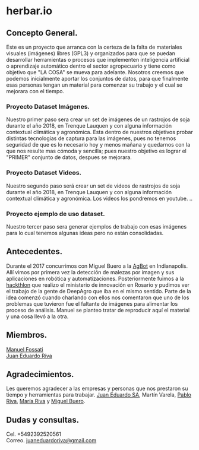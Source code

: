 # herbar.io  

## Concepto General.
Este es un proyecto que arranca con la certeza de la falta de materiales visuales (imágenes) libres (GPL3) y organizados para que se puedan desarrollar herramientas o procesos que implementen inteligencia artificial o aprendizaje automático dentro el sector agropecuario y tiene como objetivo que "LA COSA" se mueva para adelante. Nosotros creemos que podemos inicialmente aportar los conjuntos de datos, para que finalmente esas personas tengan un material para comenzar su trabajo y el cual se mejorara con el tiempo.  

### Proyecto Dataset Imágenes.
Nuestro primer paso sera crear un set de imágenes de un rastrojos de soja durante el año 2018, en Trenque Lauquen y con alguna información contextual climática y agronómica. Esta dentro de nuestros objetivos probar distintas tecnologías de captura para las imágenes, pues no tenemos seguridad de que es lo necesario hoy y menos mañana y quedarnos con la que nos resulte mas cómoda y sencilla; pues nuestro objetivo es lograr el "PRIMER" conjunto de datos, despues se mejorara.

### Proyecto Dataset Videos.
Nuestro segundo paso será crear un set de videos de rastrojos de soja durante el año 2018, en Trenque Lauquen y con alguna información contextual climática y agronómica. Los videos los pondremos en youtube.
..

### Proyecto ejemplo de uso dataset.
Nuestro tercer paso sera generar ejemplos de trabajo con esas imágenes para lo cual tenemos algunas ideas pero no están consolidadas.

## Antecedentes.
Durante el 2017 concurrimos con Miguel Buero a la [AgBot](http://www.agbot.ag/) en Indianapolis. Allí vimos por primera vez la detección de malezas por imagen y sus aplicaciones en robótica y automatizaciones. Posteriormente fuimos a la [hackthlon](http://desafiospublicos.argentina.gob.ar/desafios/ver/HackatonAgro) que realizo el ministerio de innovación en Rosario y pudimos ver el trabajo de la gente de DeepAgro que iba en el mismo sentido. Parte de la idea comenzó cuando charlando con ellos nos comentaron que uno de los problemas que tuvieron fue el faltante de imágenes para alimentar los proceso de análisis. Manuel se planteo tratar de reproducir aquí el material y una cosa llevó a la otra.

## Miembros.
[Manuel Fossati](https://www.linkedin.com/in/manuel-fossati-03026561/)  
[Juan Eduardo Riva](https://www.linkedin.com/in/juan-eduardo-riva/)

## Agradecimientos.
Les queremos agradecer a las empresas y personas que nos prestaron su tiempo y herramientas para trabajar. [Juan Eduardo SA](https://www.linkedin.com/company/juan-eduardo-sa/), Martín Varela, [Pablo Riva](https://www.linkedin.com/in/pablo-alfredo-riva/), [María Riva](https://www.linkedin.com/in/maria-riva-aa78245a/) y [Miguel Buero](https://www.linkedin.com/in/miguel-buero-35a8b6152/).

## Dudas y consultas.
Cel. +5492392520561  
Correo. [juaneduardoriva@gmail.com](juaneduarodirva@gmail.com)  
